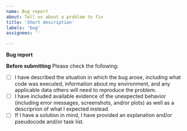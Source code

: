 ```yaml
---
name: Bug report
about: Tell us about a problem to fix
title: 'Short description'
labels: 'bug'
assignees: ''

---
```

**Bug report**


**Before submitting**
Please check the following:

- [ ] I have described the situation in which the bug arose, including what code was executed, information about my environment, and any applicable data others will need to reproduce the problem.
- [ ] I have included available evidence of the unexpected behavior (including error messages, screenshots, and/or plots) as well as a descriprion of what I expected instead.
- [ ] If I have a solution in mind, I have provided an explanation and/or pseudocode and/or task list.
